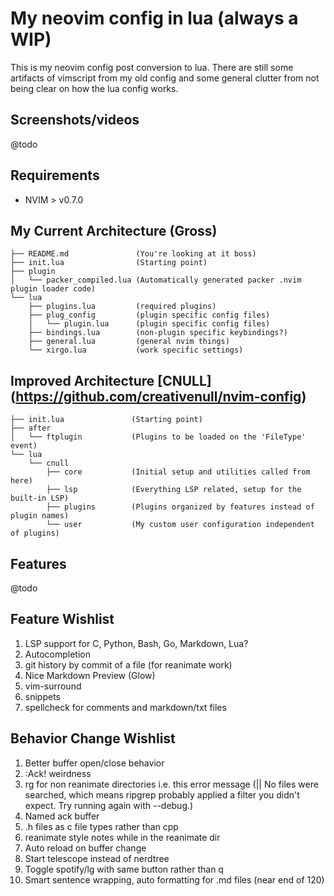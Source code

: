 # My neovim config in lua (always a WIP)
This is my neovim config post conversion to lua. There are still some artifacts of vimscript from my old config and some
general clutter from not being clear on how the lua config works.

## Screenshots/videos
@todo

## Requirements
- NVIM > v0.7.0

## My Current Architecture (Gross)
```
├── README.md               (You're looking at it boss)
├── init.lua                (Starting point)
├── plugin
│   └── packer_compiled.lua (Automatically generated packer .nvim plugin loader code)
└── lua
    ├── plugins.lua         (required plugins)
    ├── plug_config         (plugin specific config files)
    │   └── plugin.lua      (plugin specific config files)
    ├── bindings.lua        (non-plugin specific keybindings?)
    ├── general.lua         (general nvim things)
    └── xirgo.lua           (work specific settings)
```

## Improved Architecture [CNULL] (https://github.com/creativenull/nvim-config)
```
├── init.lua               (Starting point)
├── after
│   └── ftplugin           (Plugins to be loaded on the 'FileType' event)
└── lua
    └── cnull
        ├── core           (Initial setup and utilities called from here)
        ├── lsp            (Everything LSP related, setup for the built-in LSP)
        ├── plugins        (Plugins organized by features instead of plugin names)
        └── user           (My custom user configuration independent of plugins)
```

## Features
@todo
## Feature Wishlist
1. LSP support for C, Python, Bash, Go, Markdown, Lua?
2. Autocompletion
3. git history by commit of a file (for reanimate work)
4. Nice Markdown Preview (Glow)
5. vim-surround
6. snippets
7. spellcheck for comments and markdown/txt files
## Behavior Change Wishlist
1. Better buffer open/close behavior
2. :Ack! weirdness
3. rg for non reanimate directories i.e. this error message 
(|| No files were searched, which means ripgrep probably applied a filter you didn't expect. Try running again with --debug.)
4. Named ack buffer
5. .h files as c file types rather than cpp
6. reanimate style notes while in the reanimate dir
7. Auto reload on buffer change
8. Start telescope instead of nerdtree
9. Toggle spotify/lg with same button rather than q
10. Smart sentence wrapping, auto formatting for .md files (near end of 120)
